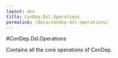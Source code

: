 ```yaml
---
layout: doc
title: ConDep.Dsl.Operations
permalink: /docs/condep-dsl-operations/
---
```

#ConDep.Dsl.Operations

Contains all the core operations of ConDep.